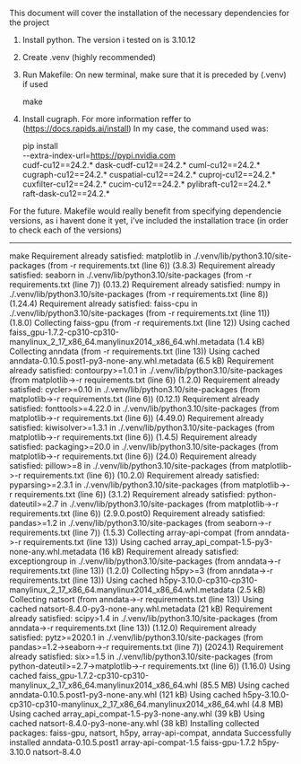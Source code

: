 This document will cover the installation of the necessary dependencies for the project

1. Install python. The version i tested on is 3.10.12
2. Create .venv (highly recommended)
3. Run Makefile:
    On new terminal, make sure that it is preceded by (.venv) if used
    
    make

4. Install cugraph. For more information reffer to (https://docs.rapids.ai/install)
    In my case, the command used was:
    
    pip install \
        --extra-index-url=https://pypi.nvidia.com \
        cudf-cu12==24.2.* dask-cudf-cu12==24.2.* cuml-cu12==24.2.* \
        cugraph-cu12==24.2.* cuspatial-cu12==24.2.* cuproj-cu12==24.2.* \
        cuxfilter-cu12==24.2.* cucim-cu12==24.2.* pylibraft-cu12==24.2.* \
        raft-dask-cu12==24.2.*



For the future. Makefile would really benefit from specifying dependencie versions, as i havent done it yet, i've included the installation trace (in order to check each of the versions)


------------------------------------------------------------------------------------

make
Requirement already satisfied: matplotlib in ./.venv/lib/python3.10/site-packages (from -r requirements.txt (line 6)) (3.8.3)
Requirement already satisfied: seaborn in ./.venv/lib/python3.10/site-packages (from -r requirements.txt (line 7)) (0.13.2)
Requirement already satisfied: numpy in ./.venv/lib/python3.10/site-packages (from -r requirements.txt (line 8)) (1.24.4)
Requirement already satisfied: faiss-cpu in ./.venv/lib/python3.10/site-packages (from -r requirements.txt (line 11)) (1.8.0)
Collecting faiss-gpu (from -r requirements.txt (line 12))
  Using cached faiss_gpu-1.7.2-cp310-cp310-manylinux_2_17_x86_64.manylinux2014_x86_64.whl.metadata (1.4 kB)
Collecting anndata (from -r requirements.txt (line 13))
  Using cached anndata-0.10.5.post1-py3-none-any.whl.metadata (6.5 kB)
Requirement already satisfied: contourpy>=1.0.1 in ./.venv/lib/python3.10/site-packages (from matplotlib->-r requirements.txt (line 6)) (1.2.0)
Requirement already satisfied: cycler>=0.10 in ./.venv/lib/python3.10/site-packages (from matplotlib->-r requirements.txt (line 6)) (0.12.1)
Requirement already satisfied: fonttools>=4.22.0 in ./.venv/lib/python3.10/site-packages (from matplotlib->-r requirements.txt (line 6)) (4.49.0)
Requirement already satisfied: kiwisolver>=1.3.1 in ./.venv/lib/python3.10/site-packages (from matplotlib->-r requirements.txt (line 6)) (1.4.5)
Requirement already satisfied: packaging>=20.0 in ./.venv/lib/python3.10/site-packages (from matplotlib->-r requirements.txt (line 6)) (24.0)
Requirement already satisfied: pillow>=8 in ./.venv/lib/python3.10/site-packages (from matplotlib->-r requirements.txt (line 6)) (10.2.0)
Requirement already satisfied: pyparsing>=2.3.1 in ./.venv/lib/python3.10/site-packages (from matplotlib->-r requirements.txt (line 6)) (3.1.2)
Requirement already satisfied: python-dateutil>=2.7 in ./.venv/lib/python3.10/site-packages (from matplotlib->-r requirements.txt (line 6)) (2.9.0.post0)
Requirement already satisfied: pandas>=1.2 in ./.venv/lib/python3.10/site-packages (from seaborn->-r requirements.txt (line 7)) (1.5.3)
Collecting array-api-compat (from anndata->-r requirements.txt (line 13))
  Using cached array_api_compat-1.5-py3-none-any.whl.metadata (16 kB)
Requirement already satisfied: exceptiongroup in ./.venv/lib/python3.10/site-packages (from anndata->-r requirements.txt (line 13)) (1.2.0)
Collecting h5py>=3 (from anndata->-r requirements.txt (line 13))
  Using cached h5py-3.10.0-cp310-cp310-manylinux_2_17_x86_64.manylinux2014_x86_64.whl.metadata (2.5 kB)
Collecting natsort (from anndata->-r requirements.txt (line 13))
  Using cached natsort-8.4.0-py3-none-any.whl.metadata (21 kB)
Requirement already satisfied: scipy>1.4 in ./.venv/lib/python3.10/site-packages (from anndata->-r requirements.txt (line 13)) (1.12.0)
Requirement already satisfied: pytz>=2020.1 in ./.venv/lib/python3.10/site-packages (from pandas>=1.2->seaborn->-r requirements.txt (line 7)) (2024.1)
Requirement already satisfied: six>=1.5 in ./.venv/lib/python3.10/site-packages (from python-dateutil>=2.7->matplotlib->-r requirements.txt (line 6)) (1.16.0)
Using cached faiss_gpu-1.7.2-cp310-cp310-manylinux_2_17_x86_64.manylinux2014_x86_64.whl (85.5 MB)
Using cached anndata-0.10.5.post1-py3-none-any.whl (121 kB)
Using cached h5py-3.10.0-cp310-cp310-manylinux_2_17_x86_64.manylinux2014_x86_64.whl (4.8 MB)
Using cached array_api_compat-1.5-py3-none-any.whl (39 kB)
Using cached natsort-8.4.0-py3-none-any.whl (38 kB)
Installing collected packages: faiss-gpu, natsort, h5py, array-api-compat, anndata
Successfully installed anndata-0.10.5.post1 array-api-compat-1.5 faiss-gpu-1.7.2 h5py-3.10.0 natsort-8.4.0
